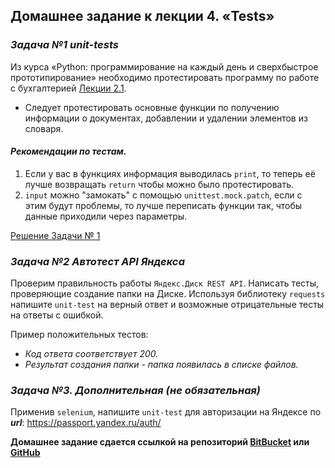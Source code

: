 ## Домашнее задание к лекции 4. «Tests»

### **_Задача №1 unit-tests_**

Из курса «Python: программирование на каждый день и сверхбыстрое прототипирование» необходимо протестировать программу 
по работе с бухгалтерией [Лекции 2.1](https://github.com/netology-code/py-homework-basic/tree/master/2.1.functions). 

- Следует протестировать основные функции по получению информации о документах, добавлении и удалении элементов из словаря.

#### _**Рекомендации по тестам.**_

1. Если у вас в функциях информация выводилась `print`, то теперь её лучше возвращать `return` чтобы можно было протестировать.
2. `input` можно "замокать" с помощью `unittest.mock.patch`, если с этим будут проблемы, то лучше переписать функции так, 
чтобы данные приходили через параметры.

[Решение Задачи № 1](https://github.com/FirstSingleheart/Module-3---Professional-work-with-Python/blob/master/Unittest/Test_src.py)

### **_Задача №2 Автотест API Яндекса_**

Проверим правильность работы `Яндекс.Диск REST API`. Написать тесты, проверяющие создание папки на Диске.
Используя библиотеку `requests` напишите `unit-test` на верный ответ и возможные отрицательные тесты на ответы с ошибкой.

Пример положительных тестов:


- _Код ответа соответствует 200._
- _Результат создания папки - папка появилась в списке файлов._


### _**Задача №3. Дополнительная (не обязательная)**_

Применив `selenium`, напишите `unit-test` для авторизации на Яндексе по **_url_**: https://passport.yandex.ru/auth/

**Домашнее задание сдается ссылкой на репозиторий [BitBucket](https://bitbucket.org/) или [GitHub](https://github.com/)**